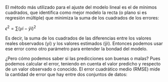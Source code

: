 El método  más utilizado para el ajuste del modelo lineal es el de mínimos cuadrados, que identifica como mejor modelo la recta (o plano si es regresión múltiple) que minimiza la suma de los cuadrados de los errores:

$ϵ^2  = ∑ (yi - ŷi)^2$

Es  decir,  la  suma  de  los  cuadrados  de  las  diferencias  entre  los  valores  reales  observados  (yi)  y los valores estimados (ŷi). Entonces podemos usar ese error como otro parámetro para entender la bondad del modelo.


¿Pero cómo podemos saber si las predicciones son buenas o malas? Pues podemos calcular el error, teniendo en cuenta el valor predicho y respecto de un valor observado o conocido. El error cuadrático medio (RMSE) mide la cantidad de error que hay entre dos conjuntos de datos: